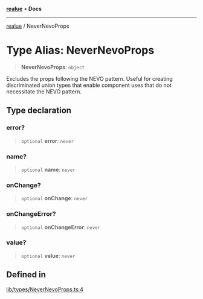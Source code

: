 [**realue**](../README.md) • **Docs**

***

[realue](../README.md) / NeverNevoProps

# Type Alias: NeverNevoProps

> **NeverNevoProps**: `object`

Excludes the props following the NEVO pattern. Useful for creating discriminated union types that enable component uses that do not necessitate the NEVO pattern.

## Type declaration

### error?

> `optional` **error**: `never`

### name?

> `optional` **name**: `never`

### onChange?

> `optional` **onChange**: `never`

### onChangeError?

> `optional` **onChangeError**: `never`

### value?

> `optional` **value**: `never`

## Defined in

[lib/types/NeverNevoProps.ts:4](https://github.com/nevoland/realue/blob/cbce77129663d64110c6eeb5270a3b7841e0b453/lib/types/NeverNevoProps.ts#L4)
